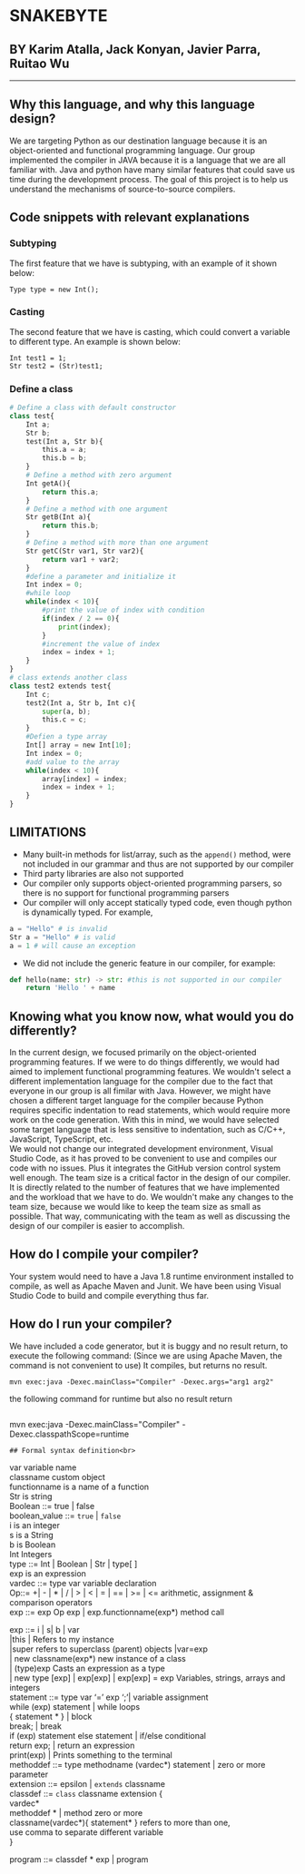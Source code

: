 # SNAKEBYTE
## BY Karim Atalla, Jack Konyan, Javier Parra, Ruitao Wu
---
## Why this language, and why this language design?
We are targeting Python as our destination language because it is an object-oriented and functional programming language. Our group implemented the compiler in JAVA  because it is a language that we are all familiar with. Java and python have many similar features that could save us time during the development process. The goal of this project is to help us understand the mechanisms of source-to-source compilers.
## Code snippets with relevant explanations
### Subtyping
The first feature that we have is subtyping, with an example of it shown below:
```
Type type = new Int();
```
### Casting  
The second feature that we have is casting, which could convert a variable to different type. An example is shown below:
```
Int test1 = 1;
Str test2 = (Str)test1;
```
### Define a class
```python
# Define a class with default constructor
class test{
	Int a;
	Str b;
	test(Int a, Str b){
		this.a = a;
		this.b = b;
	}
	# Define a method with zero argument
	Int getA(){
		return this.a;
	}
	# Define a method with one argument
	Str getB(Int a){
		return this.b;
	}
	# Define a method with more than one argument
	Str getC(Str var1, Str var2){
		return var1 + var2;
	}
	#define a parameter and initialize it
	Int index = 0;
	#while loop
	while(index < 10){
		#print the value of index with condition
		if(index / 2 == 0){
			print(index);
		}
		#increment the value of index
		index = index + 1;
	}
}
# class extends another class
class test2 extends test{
	Int c;
	test2(Int a, Str b, Int c){
		super(a, b);
		this.c = c;
	}
	#Defien a type array
	Int[] array = new Int[10];
	Int index = 0;
	#add value to the array
	while(index < 10){
		array[index] = index;
		index = index + 1;
	}
}
```
## LIMITATIONS
- Many built-in methods for list/array, such as the `append()` method, were not included in our grammar and thus are not supported by our compiler
- Third party libraries are also not supported
- Our compiler only supports object-oriented programming parsers, so there is no support for functional programming parsers
- Our compiler will only accept statically typed code, even though python is dynamically typed. For example,
```python
a = "Hello" # is invalid
Str a = "Hello" # is valid
a = 1 # will cause an exception
```
- We did not include the generic feature in our compiler, for example:
```python
def hello(name: str) -> str: #this is not supported in our compiler
    return 'Hello ' + name
```
## Knowing what you know now, what would you do differently?
In the current design, we focused primarily on the object-oriented programming features. If we were to do things differently, we would had aimed to implement functional programming features.
We wouldn't select a different implementation language for the compiler due to the fact that everyone in our group is all fimilar with Java. However, we might have chosen a different target language for the compiler because Python requires specific indentation to read statements, which would require more work on the code generation. With this in mind, we would have selected some target language that is less sensitive to indentation, such as C/C++, JavaScript, TypeScript, etc.  
We would not change our integrated development environment, Visual Studio Code, as it has proved to be convenient to use and compiles our code with no issues. Plus it integrates the GitHub version control system well enough.
The team size is a critical factor in the design of our compiler. It is directly related to the number of features that we have implemented and the workload that we have to do. We wouldn't make any changes to the team size, because we would like to keep the team size as small as possible. That way, communicating with the team as well as discussing the design of our compiler is easier to accomplish.
## How do I compile your compiler?
Your system would need to have a Java 1.8 runtime environment installed to compile, as well as Apache Maven and Junit. We have been using Visual Studio Code to build and compile everything thus far.
## How do I run your compiler?
We have included a code generator, but it is buggy and no result return, to execute the following command: (Since we are using Apache Maven, the command is not convenient to use)
It compiles, but returns no result.
```
mvn exec:java -Dexec.mainClass="Compiler" -Dexec.args="arg1 arg2"
```
the following command for runtime but also no result return
```
```
mvn exec:java -Dexec.mainClass="Compiler" -Dexec.classpathScope=runtime
```
## Formal syntax definition<br>
```  
var variable name  
classname custom object  
functionname is a name of a function  
Str is string  
Boolean ::= true | false  
boolean_value ::= `true` | `false`  
i is an integer  
s is a String  
b is Boolean  
Int Integers   
type ::= Int | Boolean | Str | type[ ]   
exp  is an expression  
vardec ::= type var  variable declaration     
Op::= +| - | * | / | > | < | = | == | >= | <=    arithmetic, assignment & comparison operators  
exp ::= exp Op exp | exp.functionname(exp*) method call  
	
exp ::= i | s| b | var  
|this | Refers to my instance  
|super refers to superclass (parent) objects
|var=exp  
| new classname(exp*)  new instance of a class  
| (type)exp Casts an expression as a type   
| new type [exp] | exp[exp] | exp[exp]   = exp  Variables, strings, arrays and integers  
statement ::= type var ‘=’ exp ‘;’| variable assignment   
while (exp) statement | while loops   
{ statement * } | block  
break; | break  
 if (exp) statement else statement | if/else conditional  
 		return exp; | return an expression  
		print(exp) | Prints something to the terminal   
methoddef ::= type methodname (vardec*) statement | zero or more parameter   
extension ::= epsilon | `extends` classname   
classdef ::= `class` classname extension {   
		vardec*  
methoddef * | method zero or more  
classname(vardec*){ statement*  }   refers to more than one,           
             use comma to separate different variable   
}   

program ::= classdef * exp | program  
```  

